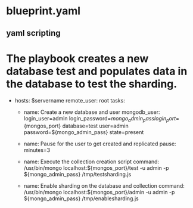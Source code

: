# blueprint.yaml
yaml scripting 
---
# The playbook creates a new database test and populates data in the database to test the sharding.

- hosts: $servername
  remote_user: root
  tasks:
   - name: Create a new database and user
     mongodb_user: login_user=admin login_password=${mongo_admin_pass} login_port=${mongos_port} database=test user=admin password=${mongo_admin_pass} state=present

   - name: Pause for the user to get created and replicated
     pause: minutes=3

   - name: Execute the collection creation script
     command: /usr/bin/mongo localhost:${mongos_port}/test -u admin -p ${mongo_admin_pass} /tmp/testsharding.js

   - name: Enable sharding on the database and collection
     command: /usr/bin/mongo localhost:${mongos_port}/admin -u admin -p ${mongo_admin_pass} /tmp/enablesharding.js
